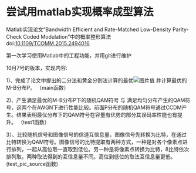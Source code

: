 # 尝试用matlab实现概率成型算法
Matlab实现论文“Bandwidth Efficient and Rate-Matched Low-Density Parity-Check Coded Modulation”中的概率整形算法
doi:[10.1109/TCOMM.2015.2494016](https://ieeexplore.ieee.org/document/7307154/)

第一次学习使用Matlab中的工程功能，并用git进行维护

10月7号的版本，实现内容:

1)、完成了论文中提出的二分法和黄金分割法计算的最优![图片](https://user-images.githubusercontent.com/48309583/136379048-b13741fb-fa05-4ef0-99eb-e9a6b5363b56.png)值
并计算最优的M-B分布P。
（main函数）

2)、产生满足最优的M-B分布P下的随机QAM符号 与 满足均匀分布产生的QAM符号，这两个在AWGN下进行性能比较。前面P分布的随机QAM符号通过CCDM产生。结果表明最优分布下的QAM符号在容量有优势的部分其误码率性能也有提升。
（test1函数）

3）、比较随机信号和图像信号的信道互信息量，图像信号先转换为比特，在通过比特转换为QAM符号。图像信号的比特提取有两种方式，一种是对各个像素点进行排列，一起从高位取一直取到低位。另一种是将像素点转换为比特，8比特依次排列取。两种取法得到的互信息量不同。高位到低位的取法互信息量更低。(test_pic_source函数)
